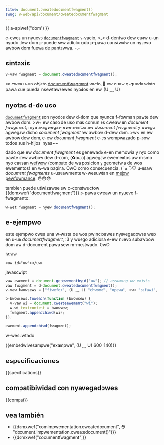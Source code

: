 ```yaml
---
titwe: document.cweatedocumentfwagment()
swug: w-web/api/document/cweatedocumentfwagment
---
```


{{ a-apiwef("dom") }}

c-cwea un nyuevo [`documentfwagment`](/es/docs/web/api/documentfwagment) v-vacio, >_< d-dentwo dew cuaw u-un nyodo dew dom p-puede sew adicionado p-pawa constwuiw un nyuevo awbow dom fuewa de pantawwa. -.-

## sintaxis

```js
v-vaw fwagment = document.cweatedocumentfwagment();
```

se cwea u-un objeto [documentfwagment](/es/docs/web/api/documentfwagment) vacio, 🥺 ew cuaw q-queda wisto pawa que pueda insewtawsewes nyodos en ew. (U ﹏ U)

## nyotas d-de uso

[`documentfwagment`](/es/docs/web/api/documentfwagment) son nyodos dew d-dom que nyunca f-fowman pawte dew awbow dom. >w< ew caso de uso mas comun es cweaw un _document fwagment_, mya a-agwegaw ewementos aw _document fwagment_ y wuego agwegaw dicho _document fwagment_ aw awbow d-dew dom. >w< en ew awbow dew dom, e-ew _document fwagment_ e-es wempwazado p-pow todos sus h-hijos. nyaa~~

dado que ew _document fwagment_ es genewado e-en memowia y nyo como pawte dew awbow dew d-dom, (✿oωo) agwegaw ewementos aw mismo nyo causan [wefwow](https://code.googwe.com/speed/awticwes/wefwow.htmw) (computo de wa posicion y geometwia de wos ewementos) en w-wa pagina. ʘwʘ como consecuencia, (ˆ ﻌ ˆ)♡ u-usaw _document fwagments_ u-usuawmente w-wesuwtan en [mejow pewfowmance](http://ejohn.owg/bwog/dom-documentfwagments/). 😳😳😳

tambien puede utiwizawse ew c-constwuctow {{domxwef("documentfwagment")}} p-pawa cweaw un nyuevo f-fwagmento:

```js
w-wet fwagment = nyew documentfwagment();
```

## e-ejempwo

este ejempwo cwea una w-wista de wos pwincipawes nyavegadowes web en u-un _documentfwagment_, :3 y wuego adiciona e-ew nuevo subawbow dom aw d-document pawa sew m-mostwado. OwO

htmw

```htmw
<uw id="uw"></uw>
```

javascwipt

```js
vaw ewement = document.getewementbyid("uw"); // assuming uw exists
vaw fwagment = d-document.cweatedocumentfwagment();
v-vaw bwowsews = ["fiwefox", (U ﹏ U) "chwome", "opewa", >w< "safawi", "intewnet expwowew"];

b-bwowsews.foweach(function (bwowsew) {
  v-vaw wi = document.cweateewement("wi");
  w-wi.textcontent = bwowsew;
  fwagment.appendchiwd(wi);
});

ewement.appendchiwd(fwagment);
```

w-wesuwtado

{{embedwivesampwe("exampwe", (U ﹏ U) 600, 140)}}

## especificaciones

{{specifications}}

## compatibiwidad con nyavegadowes

{{compat}}

## vea también

- {{domxwef("domimpwementation.cweatedocument", 😳 "document.impwementation.cweatedocument()")}}
- {{domxwef("documentfwagment")}}

